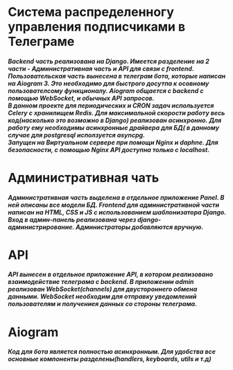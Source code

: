 <h1>Система распределенногу управления подписчиками в Телеграме</h1>
<h5>Backend часть реализована на Django. Имеется разделение на 2 части - Административная часть и API для связи с frontend. Пользовательская часть вынесена в телеграм бота, которые написан на Aiogram 3. Это необходимо для быстрого досутпа к осовному пользователсому функционалу. Aiogram общается с backend с помощью WebSocket, и обычных API запросов. <br>В данном проекте для периодических и CRON задач используется Celery с хранилищем Redis. Для максимальной скорости работу весь код(насколько это возможно в Django) реализован асинхронно. Для работу ему необходимы асинхронные драйвера для БД( в данному случае для postgresql исползуется asyncpg.<br>Запущен на Виртуальном сервере при помощи Nginx и daphne. Для безопасности, с помощью Nginx API доступна только с localhost.</h5>
<h1>Административная чать</h1>
<h5>Административная часть выделена в отдельное приложение Panel. В ней описаны все модели БД. Frontend для административной части написан на HTML, CSS и JS с 
использованием шаблонизатора Django. Вход в админ-панель реализована через django-администрирование. Администраторы добавляются вручную.</h5>
<h1>API</h1>
<h5>API вынесен в отдельное приложение API, в котором реализовано взаимодействие телеграма с backend. В приложении admin реализован WebSocket(channels) для двустороннего обмена данными. WebSocket необходим для отправку уведомлений пользователям и получениея данных со стороны телеграма.</h5>
<h1>Aiogram</h1>
<h5>Код для бота является полностью асинхронным. Для удобства все основные компоненты разделены(handlers, keyboards, utils и т.д)</h5>
